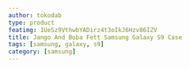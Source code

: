 ```yaml
---
author: tokodab
type: product
featimg: 1UeSz9VthwbYADirz4t3oIkJ6Hzv86IZV
title: Jango And Boba Fett Samsung Galaxy S9 Case
tags: [samsung, galaxy, s9]
category: [samsung]
---
```

